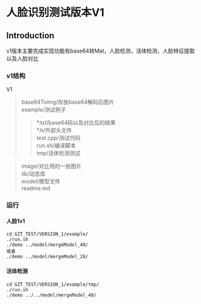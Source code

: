 # 人脸识别测试版本V1


## Introduction

v1版本主要完成实现功能有base64转Mat，人脸检测，活体检测，人脸特征提取以及人脸对比<br>

### v1结构

V1<br>
>base64Toimg/存放base64解码后图片<br>
>example/测试例子<br>
>>*.txt/base64码以及对比后的结果<br>
>>*.h/外部头文件<br>
>>test.cpp/测试代码<br>
>>run.sh/编译脚本<br>
>>tmp/活体检测测试<br>

>image/对比用的一些图片<br>
>lib/动态库<br>
>model/模型文件<br>
>readme.md<br>

### 运行
#### 人脸1v1
```
cd GZT_TEST/VERSION_1/example/
./run.sh
./demo ../model/mergeModel_40/
或者
./demo ../model/mergeModel_28/
```
#### 活体检测
```
cd GZT_TEST/VERSION_1/example/tmp/
./run.sh
./demo ../../model/mergeModel_40/
```
